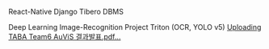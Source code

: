 React-Native
Django
Tibero DBMS

Deep Learning Image-Recognition Project
Triton (OCR, YOLO v5)
[Uploading TABA Team6 AuViS 결과발표.pdf…]()
